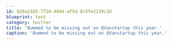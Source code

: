 ```yaml
---
id: 020a2185-7724-4944-af5d-8c5fe2139c3d
blueprint: text
category: twitter
title: 'Bummed to be missing out on @Vanstartup this year.'
caption: 'Bummed to be missing out on @Vanstartup this year.'
---
```


